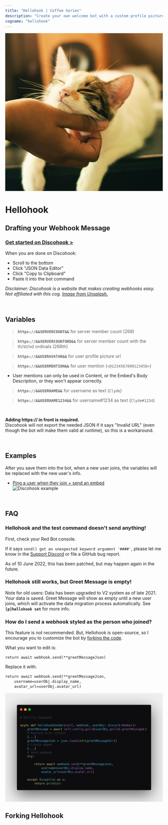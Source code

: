 ```yaml
---
title: "Hellohook | Coffee Series"
description: "Create your own welcome bot with a custom profile picture! Choose between a regular message or an embed welcome, with a ping option."
cogname: "hellohook"
---
```


<img src="./hellohook.jpg" alt="Logo: a resting cat being scratched in the chin" class="h-24 aspect-square rounded mb-2" />

# Hellohook

<CogHero cog="hellohook" desc="Create your own welcome bot with a custom profile picture! Choose between a regular message or an embed welcome, with a ping option." />


## Drafting your Webhook Message

### [Get started on Discohook >](https://discohook.org/?data=eyJtZXNzYWdlcyI6W3siZGF0YSI6eyJjb250ZW50IjpudWxsLCJlbWJlZHMiOlt7InRpdGxlIjoiVGl0bGUgU2FtcGxlIiwiZGVzY3JpcHRpb24iOiJEZXNjcmlwdGlvbiBTYW1wbGUiLCJjb2xvciI6MTAwNjYzNjMsImF1dGhvciI6eyJuYW1lIjoiQXV0aG9yIFNhbXBsZSJ9LCJmb290ZXIiOnsidGV4dCI6IkZvb3RlciBTYW1wbGUifSwiaW1hZ2UiOnsidXJsIjoiaHR0cHM6Ly9jZG4uZGlzY29yZGFwcC5jb20vYXR0YWNobWVudHMvODc1OTA3MTU3ODUyMjk5Mjc0Lzg3NTkwNzQ3NzIzNTk4MjM1Ni91bnNwbGFzaC5jb20tcGhvdG9zLVg0NUd5SXBqcFpjLmpwZyJ9fV19fV19)  

When you are done on Discohook:
- Scroll to the bottom
- Click "JSON Data Editor"
- Click "Copy to Clipboard"
- Paste it into the bot command

*Disclaimer: Discohook is a website that makes creating webhooks easy. Not affiliated with this cog. [Image from Unsplash.](https://unsplash.com/photos/X45GyIpjpZc)*

<br />

## Variables

> **`https://&&SERVERCOUNT&&`** for server member count (268)

> **`https://&&SERVERCOUNTORD&&`** for server member count with the th/st/nd ordinals (268th)

> **`https://&&USERAVATAR&&`** for user profile picture url

> **`https://&&USERMENTION&&`** for user mention (`<@1234567890123456>`)

- User mentions can only be used in Content, or the Embed's Body Description, or they won't appear correctly.

> **`https://&&USERNAME&&`** for username as text (`Clyde`)

> **`https://&&USERNAME1234&&`** for username#1234 as text (`Clyde#1234`)

<br />

**Adding https:// in front is required.**  
Discohook will not export the needed JSON if it says "Invalid URL" (even though the bot will make them valid at runtime), so this is a workaround.

<br />


## Examples

After you save them into the bot, when a new user joins, the variables will be replaced with the new user's info.

- [Ping a user when they join + send an embed](https://discohook.org/?data=eyJtZXNzYWdlcyI6W3siZGF0YSI6eyJjb250ZW50IjoiaHR0cHM6Ly8mJlVTRVJNRU5USU9OJiYiLCJlbWJlZHMiOlt7InRpdGxlIjoiV2VsY29tZSB0byBIZWxsb2hvb2sgOikiLCJkZXNjcmlwdGlvbiI6IkxvcmVtIGlwc3VtIGRvbG9yIHNpdCBhbWV0LCBjb25zZWN0ZXR1ciBhZGlwaXNjaW5nIGVsaXQsIHNlZCBkbyBlaXVzbW9kIHRlbXBvciBpbmNpZGlkdW50IHV0IGxhYm9yZSBldCBkb2xvcmUgbWFnbmEgYWxpcXVhLiIsImNvbG9yIjoxNDUwMDY3NSwidGh1bWJuYWlsIjp7InVybCI6Imh0dHBzOi8vJiZVU0VSQVZBVEFSJiYifX1dfX1dfQ)  
![Discohook example](https://cdn.discordapp.com/attachments/875907157852299274/934225213393076224/Screenshot_2022-01-21_at_15-17-00_Discohook.png)

<br />


## FAQ

### **Hellohook and the test command doesn't send anything!**

First, check your Red Bot console.

If it says `send() got an unexpected keyword argument '####'`, please let me know in the [Support Discord](/discord) or file a GitHub bug report.

As of 10 June 2022, this has been patched, but may happen again in the future.

### **Hellohook still works, but Greet Message is empty!**

Note for old users: Data has been upgraded to V2 system as of late 2021. Your data is saved. Greet Message will show as empty until a new user joins, which will activate the data migration process automatically. See **`[p]hellohook set`** for more info.

### **How do I send a webhook styled as the person who joined?**

This feature is not recommended. But, Hellohook is open-source, so I encourage you to customize the bot by [forking the code](#forking-hellohook).

What you want to edit is:
```
return await webhook.send(**greetMessageJson)
```

Replace it with:
```
return await webhook.send(**greetMessageJson,
    username=userObj.display_name,
    avatar_url=userObj.avatar_url)
```

![Image: Replacing code under Utility Commands async def hellohookSender()](./carbon-user-avatar-as-webhook.png)


## Forking Hellohook

<!-- <CogFork :cog="$frontmatter.cogname" /> -->
